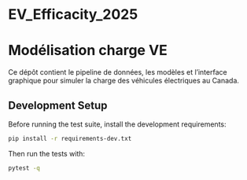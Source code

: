 # EV_Efficacity_2025

# Modélisation charge VE

Ce dépôt contient le pipeline de données, les modèles et l’interface
graphique pour simuler la charge des véhicules électriques au Canada.

## Development Setup

Before running the test suite, install the development requirements:

```bash
pip install -r requirements-dev.txt
```

Then run the tests with:

```bash
pytest -q
```
